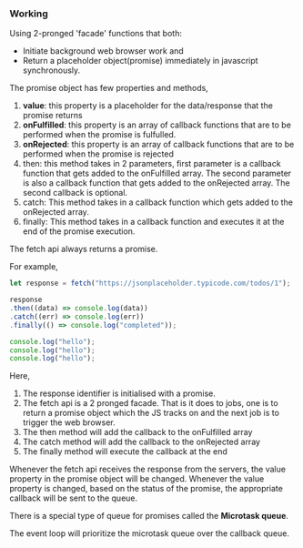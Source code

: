 ### Working

Using 2-pronged 'facade' functions that both:
- Initiate background web browser work and
- Return a placeholder object(promise) immediately in javascript synchronously.

The promise object has few properties and methods,
1. **value**: this property is a placeholder for the data/response that the promise returns
2. **onFulfilled**: this property is an array of callback functions that are to be performed when the promise is fulfulled.
3. **onRejected**: this property is an array of callback functions that are to be performed when the promise is rejected
4. then: this method takes in 2 parameters, first parameter is a callback function that gets added to the onFulfilled array. The second parameter is also a callback function that gets added to the onRejected array. The second callback is optional.
5. catch: This method takes in a callback function which gets added to the onRejected array.
6. finally: This method takes in a callback function and executes it at the end of the promise execution.

The fetch api always returns a promise.

For example,
```js
let response = fetch("https://jsonplaceholder.typicode.com/todos/1");

response
.then((data) => console.log(data))
.catch((err) => console.log(err))
.finally(() => console.log("completed"));

console.log("hello");
console.log("hello");
console.log("hello");
```

Here, 
1. The response identifier is initialised with a promise.
2. The fetch api is a 2 pronged facade. That is it does to jobs, one is to return a promise object which the JS tracks on and the next job is to trigger the web browser.
3. The then method will add the callback to the onFulfilled array
4. The catch method will add the callback to the onRejected array
5. The finally method will execute the callback at the end


Whenever the fetch api receives the response from the servers, the value property in the promise object will be changed. Whenever the value property is changed, based on the status of the promise, the appropriate callback will be sent to the queue.

There is a special type of queue for promises called the **Microtask queue**.

The event loop will prioritize the microtask queue over the callback queue.